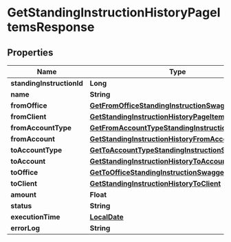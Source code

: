 
# GetStandingInstructionHistoryPageItemsResponse

## Properties
Name | Type | Description | Notes
------------ | ------------- | ------------- | -------------
**standingInstructionId** | **Long** |  |  [optional]
**name** | **String** |  |  [optional]
**fromOffice** | [**GetFromOfficeStandingInstructionSwagger**](GetFromOfficeStandingInstructionSwagger.md) |  |  [optional]
**fromClient** | [**GetStandingInstructionHistoryPageItemsFromClient**](GetStandingInstructionHistoryPageItemsFromClient.md) |  |  [optional]
**fromAccountType** | [**GetFromAccountTypeStandingInstructionSwagger**](GetFromAccountTypeStandingInstructionSwagger.md) |  |  [optional]
**fromAccount** | [**GetStandingInstructionHistoryFromAccount**](GetStandingInstructionHistoryFromAccount.md) |  |  [optional]
**toAccountType** | [**GetToAccountTypeStandingInstructionSwagger**](GetToAccountTypeStandingInstructionSwagger.md) |  |  [optional]
**toAccount** | [**GetStandingInstructionHistoryToAccount**](GetStandingInstructionHistoryToAccount.md) |  |  [optional]
**toOffice** | [**GetToOfficeStandingInstructionSwagger**](GetToOfficeStandingInstructionSwagger.md) |  |  [optional]
**toClient** | [**GetStandingInstructionHistoryToClient**](GetStandingInstructionHistoryToClient.md) |  |  [optional]
**amount** | **Float** |  |  [optional]
**status** | **String** |  |  [optional]
**executionTime** | [**LocalDate**](LocalDate.md) |  |  [optional]
**errorLog** | **String** |  |  [optional]



